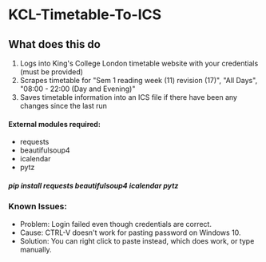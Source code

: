 # KCL-Timetable-To-ICS
 
## What does this do
1) Logs into King's College London timetable website with your credentials (must be provided)
2) Scrapes timetable for "Sem 1 reading week (11) revision (17)", "All Days", "08:00 - 22:00 (Day and Evening)"
3) Saves timetable information into an ICS file if there have been any changes since the last run

#### External modules required:
* requests
* beautifulsoup4
* icalendar
* pytz

##### pip install requests beautifulsoup4 icalendar pytz

### Known Issues:
* Problem: Login failed even though credentials are correct.
* Cause: CTRL-V doesn't work for pasting password on Windows 10.
* Solution: You can right click to paste instead, which does work, or type manually.

